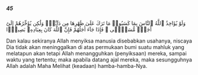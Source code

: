 ##### 45

<span class="ayah">وَلَوْ يُؤَاخِذُ ٱللَّهُ ٱلنَّاسَ بِمَا كَسَبُوا۟ مَا تَرَكَ عَلَىٰ ظَهْرِهَا مِن دَآبَّةٍۢ وَلَٰكِن يُؤَخِّرُهُمْ إِلَىٰٓ أَجَلٍۢ مُّسَمًّۭى ۖ فَإِذَا جَآءَ أَجَلُهُمْ فَإِنَّ ٱللَّهَ كَانَ بِعِبَادِهِۦ بَصِيرًۢا</span>

<span class="ayah_translation">Dan kalau sekiranya Allah menyiksa manusia disebabkan usahanya, niscaya Dia tidak akan meninggalkan di atas permukaan bumi suatu mahluk yang melatapun akan tetapi Allah menangguhkan (penyiksaan) mereka, sampai waktu yang tertentu; maka apabila datang ajal mereka, maka sesungguhnya Allah adalah Maha Melihat (keadaan) hamba-hamba-Nya.</span>
